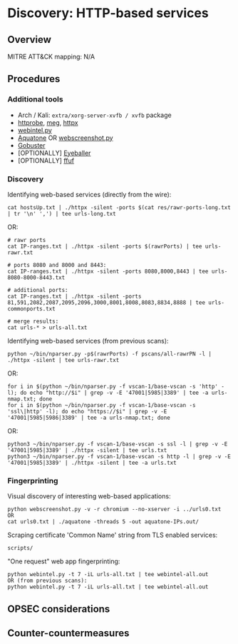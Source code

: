 
# Discovery: HTTP-based services

## Overview

MITRE ATT&CK mapping: N/A

## Procedures

### Additional tools

 - Arch / Kali: `extra/xorg-server-xvfb / xvfb` package
 - [httprobe](https://github.com/tomnomnom/httprobe/releases/latest), [meg](https://github.com/tomnomnom/meg/releases/latest), [httpx](https://github.com/projectdiscovery/httpx/releases/latest)
 - [webintel.py](https://github.com/danamodio/webintel)
 - [Aquatone](https://github.com/michenriksen/aquatone/releases/latest) OR [webscreenshot.py](https://github.com/maaaaz/webscreenshot)
 - [Gobuster](https://github.com/OJ/gobuster/releases/latest)
 - [OPTIONALLY] [Eyeballer](https://github.com/bishopfox/eyeballer)
 - [OPTIONALLY] [ffuf](https://github.com/ffuf/ffuf/releases/latest)

### Discovery

Identifying web-based services (directly from the wire):

```
cat hostsUp.txt | ./httpx -silent -ports $(cat res/rawr-ports-long.txt | tr '\n' ',') | tee urls-long.txt
```

OR:

```
# rawr ports
cat IP-ranges.txt | ./httpx -silent -ports $(rawrPorts) | tee urls-rawr.txt

# ports 8080 and 8000 and 8443:
cat IP-ranges.txt | ./httpx -silent -ports 8080,8000,8443 | tee urls-8080-8000-8443.txt

# additional ports:
cat IP-ranges.txt | ./httpx -silent -ports 81,591,2082,2087,2095,2096,3000,8001,8008,8083,8834,8888 | tee urls-commonports.txt

# merge results:
cat urls-* > urls-all.txt
```

Identifying web-based services (from previous scans):

```
python ~/bin/nparser.py -p$(rawrPorts) -f pscans/all-rawrPN -l | ./httpx -silent | tee urls-rawr.txt
```

OR:

```
for i in $(python ~/bin/nparser.py -f vscan-1/base-vscan -s 'http' -l); do echo "http://$i" | grep -v -E '47001|5985|3389' | tee -a urls-nmap.txt; done
for i in $(python ~/bin/nparser.py -f vscan-1/base-vscan -s 'ssl\|http' -l); do echo "https://$i" | grep -v -E '47001|5985|5986|3389' | tee -a urls-nmap.txt; done
```

OR:

```
python3 ~/bin/nparser.py -f vscan-1/base-vscan -s ssl -l | grep -v -E '47001|5985|3389' | ./httpx -silent | tee urls.txt
python3 ~/bin/nparser.py -f vscan-1/base-vscan -s http -l | grep -v -E '47001|5985|3389' | ./httpx -silent | tee -a urls.txt
```

### Fingerprinting

Visual discovery of interesting web-based applications:

```
python webscreenshot.py -v -r chromium --no-xserver -i ../urls0.txt
OR
cat urls0.txt | ./aquatone -threads 5 -out aquatone-IPs.out/
```

Scraping certificate 'Common Name' string from TLS enabled services:

```
scripts/
```

"One request" web app fingerprinting:

    python webintel.py -t 7 -iL urls-all.txt | tee webintel-all.out
    OR (from previous scans):
    python webintel.py -t 7 -iL urls-all.txt | tee webintel-all.out


## OPSEC considerations

## Counter-countermeasures
